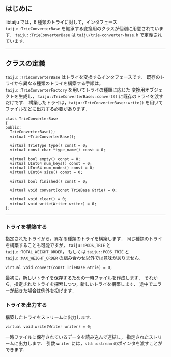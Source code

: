 ## はじめに ##

libtaiju では，6 種類のトライに対して，インタフェース
`taiju::TrieConverterBase` を継承する変換用のクラスが個別に用意されています．
`taiju::TrieConverterBase` は `taiju/trie-converter-base.h` で定義されています．


---


## クラスの定義 ##

`taiju::TrieConverterBase` はトライを変換するインタフェースです．
既存のトライから異なる種類のトライを構築する手順は，
`taiju::TrieConverterFactory` を用いてトライの種類に応じた
変換用オブジェクトを生成し，
`taiju::TrieConverterBase::convert()` に既存のトライを渡すだけです．
構築したトライは，`taiju::TrieConverterBase::write()`
を用いてファイルなどに出力する必要があります．

```
class TrieConverterBase
{
public:
  TrieConverterBase();
  virtual ~TrieConverterBase();

  virtual TrieType type() const = 0;
  virtual const char *type_name() const = 0;

  virtual bool empty() const = 0;
  virtual UInt64 num_keys() const = 0;
  virtual UInt64 num_nodes() const = 0;
  virtual UInt64 size() const = 0;

  virtual bool finished() const = 0;

  virtual void convert(const TrieBase &trie) = 0;

  virtual void clear() = 0;
  virtual void write(Writer writer) = 0;
};
```


---


### トライを構築する ###

指定されたトライから，異なる種類のトライを構築します．
同じ種類のトライを構築することも可能ですが，
`taiju::PODS_TRIE` と `taiju::TOTAL_WEIGHT_ORDER`，
もしくは `taiju::PODS_TRIE` と `taiju::MAX_WEIGHT_ORDER`
の組み合わせ以外では意味がありません．

```
virtual void convert(const TrieBase &trie) = 0;
```

最初に，新しいトライを保存するための一時ファイルを作成します．
それから，指定されたトライを探索しつつ，新しいトライを構築します．
途中でエラーが起きた場合は例外を投げます．

### トライを出力する ###

構築したトライをストリームに出力します．

```
virtual void write(Writer writer) = 0;
```

一時ファイルに保存されているデータを読み込んで連結し，
指定されたストリームに出力します．
引数 `writer` には，`std::ostream` のポインタを渡すことができます．